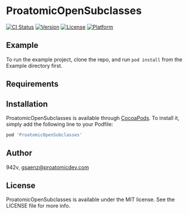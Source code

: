 # ProatomicOpenSubclasses

[![CI Status](https://img.shields.io/travis/942v/ProatomicOpenSubclasses.svg?style=flat)](https://travis-ci.org/942v/ProatomicOpenSubclasses)
[![Version](https://img.shields.io/cocoapods/v/ProatomicOpenSubclasses.svg?style=flat)](https://cocoapods.org/pods/ProatomicOpenSubclasses)
[![License](https://img.shields.io/cocoapods/l/ProatomicOpenSubclasses.svg?style=flat)](https://cocoapods.org/pods/ProatomicOpenSubclasses)
[![Platform](https://img.shields.io/cocoapods/p/ProatomicOpenSubclasses.svg?style=flat)](https://cocoapods.org/pods/ProatomicOpenSubclasses)

## Example

To run the example project, clone the repo, and run `pod install` from the Example directory first.

## Requirements

## Installation

ProatomicOpenSubclasses is available through [CocoaPods](https://cocoapods.org). To install
it, simply add the following line to your Podfile:

```ruby
pod 'ProatomicOpenSubclasses'
```

## Author

942v, gsaenz@proatomicdev.com

## License

ProatomicOpenSubclasses is available under the MIT license. See the LICENSE file for more info.
